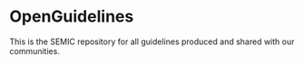 # OpenGuidelines
This is the SEMIC repository for all guidelines produced and shared with our communities.
